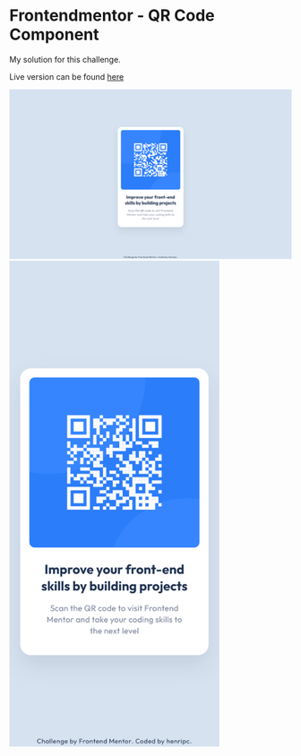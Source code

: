 # Frontendmentor - QR Code Component

My solution for this challenge.

Live version can be found [here](https://henripc.github.io/frontendmentor-challenges/qr-code-component/index.html)

<img src="./img/desktop-preview.png" width="1440">
<img src="./img/mobile-preview.png" width="375">